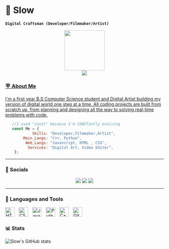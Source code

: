 # 🐢 Slow

**`Digital Craftsman (Developer/Filmmaker/Artist)`**

<div align='center'>
    <a href="https://github.com/zmcSlow">
    <img src='https://github.com/dotOttoni/ArthurHydr/blob/main/hacker-25897.png' height='128px' weidth'128px' target="_blank"><br>
    <img src="https://readme-typing-svg.herokuapp.com?color=%fabd2f&center=true&vCenter=true&multiline=true&width=600&height=65&lines=Hello+Friend!;My+name+is+Mark+Angelo%2C+and+I'm+a+Sofware+Developer">
</div>

</div>
  
###  🪧 About Me 

I'm a first year B.S Computer Science student and Digital Artist building my version of digital world one step at a time. All coding projects are built from scratch up, from planning and designing all the way to solving real-time problems with code.

```js
   //I used "const" because I'm CONSTantly evolving
   const Me = {
            Skills: "Developer,Filmmaker,Artist",
        Main_Langs: "C++, Python",
         Web_Langs: "Javascript, HTML , CSS",
          Services: "Digital Art, Video Editor",
    };

```
---
### 🔗 Socials

<div align='center'>
  	<a href="https://www.youtube.com/channel/UCQxsPy4aLwGQ9fjZhsDJ70Q](https://www.facebook.com/profile.php45934578934573475893784" target="_blank"><img src="https://img.shields.io/badge/Facebook-1877F2?style=for-the-badge&logo=facebook&logoColor=white" target="_blank"></a>
    <a href="https://instagram.com/zmrk_ac" target="_blank"><img src="https://img.shields.io/badge/-Instagram-%23E4405F?style=for-the-badge&logo=instagram&logoColor=white" target="_blank"></a>
  	<a href="https://twitter.com/zmrk_ac" target="_blank"><img src="https://img.shields.io/badge/-Twitter-%231DA1F2?style=for-the-badge&logo=twitter&logoColor=white" target="_blank"></a>
</div>

---

### 🧰 Languages and Tools

<img align="left" alt="HTML" width="30px" style="padding-right:10px;" src="https://cdn.jsdelivr.net/gh/devicons/devicon/icons/html5/html5-plain.svg" />
<img align="left" alt="CSS" width="30px" style="padding-right:10px;" src="https://cdn.jsdelivr.net/gh/devicons/devicon/icons/css3/css3-plain.svg" />
<img align="left" alt="JavaScript" width="30px" style="padding-right:10px;" src="https://cdn.jsdelivr.net/gh/devicons/devicon/icons/javascript/javascript-plain.svg" />
<img align="left" alt="Python" width="30px" style="padding-right:10px;" src="https://cdn.jsdelivr.net/gh/devicons/devicon/icons/python/python-plain.svg" />
<img align="left" alt="C++" width="30px" style="padding-right:10px;" src="https://cdn.jsdelivr.net/gh/devicons/devicon/icons/cplusplus/cplusplus-line.svg" />
<img align="left" alt="GitHub" width="30px" style="padding-right:10px;" src="https://cdn.jsdelivr.net/gh/devicons/devicon/icons/github/github-original.svg" />
<br />

#

### 📊 Stats

![Slow's GitHub stats](https://github-readme-stats.vercel.app/api?username=zmcSlow&show_icons=true&theme=gruvbox)

<!-- ![GitHub Streak](https://streak-stats.demolab.com?user=zmcSlow&theme=gruvbox&border_radius=4.5) -->

#
